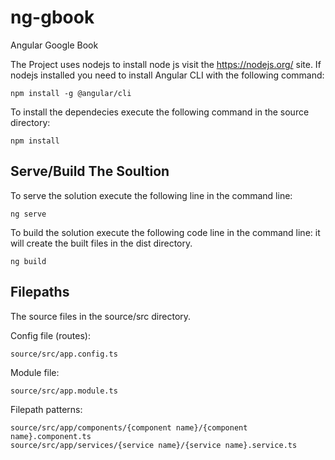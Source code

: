 # ng-gbook
Angular Google Book

The Project uses nodejs to install node js visit the https://nodejs.org/ site.
If nodejs installed you need to install Angular CLI with the following command:

```
npm install -g @angular/cli
```

To install the dependecies execute the following command in the source directory:

```
npm install
```


## Serve/Build The Soultion
To serve the solution execute the following line in the command line:
```
ng serve
```

To build the solution execute the following code line in the command line:
it will create the built files in the dist directory.
```
ng build
```

## Filepaths
The source files in the source/src directory.

Config file (routes):
```
source/src/app.config.ts
```

Module file:
```
source/src/app.module.ts
```

Filepath patterns:
```
source/src/app/components/{component name}/{component name}.component.ts
source/src/app/services/{service name}/{service name}.service.ts
```



